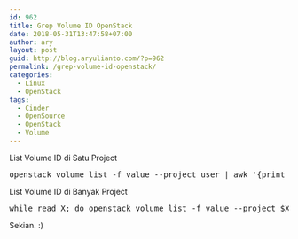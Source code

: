 ```yaml
---
id: 962
title: Grep Volume ID OpenStack
date: 2018-05-31T13:47:58+07:00
author: ary
layout: post
guid: http://blog.aryulianto.com/?p=962
permalink: /grep-volume-id-openstack/
categories:
  - Linux
  - OpenStack
tags:
  - Cinder
  - OpenSource
  - OpenStack
  - Volume
---
```

List Volume ID di Satu Project

<pre>openstack volume list -f value --project user | awk '{print $1}'</pre>

List Volume ID di Banyak Project

<pre>while read X; do openstack volume list -f value --project $X; done &lt; file.csv | awk '{print $1}'</pre>

Sekian. :)